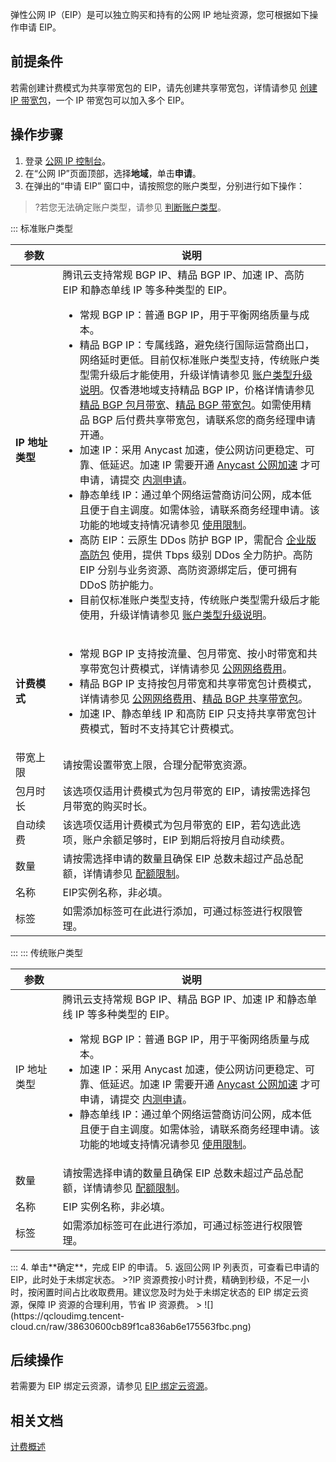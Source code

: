 弹性公网 IP（EIP）是可以独立购买和持有的公网 IP 地址资源，您可根据如下操作申请 EIP。

## 前提条件
若需创建计费模式为共享带宽包的 EIP，请先创建共享带宽包，详情请参见 [创建 IP 带宽包](https://cloud.tencent.com/document/product/684/39942)，一个 IP 带宽包可以加入多个 EIP。


## 操作步骤
1. 登录 [公网 IP 控制台](https://console.cloud.tencent.com/cvm/eip)。
2. 在“公网 IP”页面顶部，选择**地域**，单击**申请**。
3. 在弹出的“申请 EIP” 窗口中，请按照您的账户类型，分别进行如下操作：
>?若您无法确定账户类型，请参见 [判断账户类型](https://cloud.tencent.com/document/product/1199/49090#judge)。
<dx-tabs>
::: 标准账户类型
<table>
<thead>
<tr>
<th width="15%">参数</th>
<th width="85%">说明</th>
</tr>
</thead>
<tbody>
<tr>
<td><span style="font-weight:bold">IP 地址类型</span></td>
<td>腾讯云支持常规 BGP IP、精品 BGP IP、加速 IP、高防 EIP 和静态单线 IP 等多种类型的 EIP。
<ul>
<li>常规 BGP IP：普通 BGP IP，用于平衡网络质量与成本。</li>
<li>精品 BGP IP：专属线路，避免绕行国际运营商出口，网络延时更低。目前仅标准账户类型支持，传统账户类型需升级后才能使用，升级详情请参见 <a href="https://cloud.tencent.com/document/product/1199/49090">账户类型升级说明</a>。仅香港地域支持精品 BGP IP，价格详情请参见 <a href="https://cloud.tencent.com/document/product/1199/51693#.3Ca-id.3D.22monthly.22.3E.E5.8C.85.E6.9C.88.E5.B8.A6.E5.AE.BD.3C.2Fa.3E">精品 BGP 包月带宽</a>、<a href="https://cloud.tencent.com/document/product/684/15255#.3Ca-id.3D.22cn2.22.3E.E7.B2.BE.E5.93.81-bgp-.E5.B8.A6.E5.AE.BD.E5.8C.85.3C.2Fa.3E">精品 BGP 带宽包</a>。如需使用精品 BGP 后付费共享带宽包，请联系您的商务经理申请开通。</li>
<li>加速 IP：采用 Anycast 加速，使公网访问更稳定、可靠、低延迟。加速 IP 需要开通 <a href="https://cloud.tencent.com/document/product/644">Anycast 公网加速</a> 才可申请，请提交  <a href="https://cloud.tencent.com/apply/p/47mdddtoc56">内测申请</a>。</li>
<li>静态单线 IP：通过单个网络运营商访问公网，成本低且便于自主调度。如需体验，请联系商务经理申请。该功能的地域支持情况请参见 <a href="https://cloud.tencent.com/document/product/1199/41648#.E4.BD.BF.E7.94.A8.E8.A7.84.E5.88.99">使用限制</a>。</li>
<li>
高防 EIP：云原生 DDos 防护 BGP IP，需配合 <a href="https://cloud.tencent.com/document/product/1021/87036">企业版高防包<a > 使用，提供 Tbps 级别 DDos 全力防护。高防 EIP 分别与业务资源、高防资源绑定后，便可拥有 DDoS 防护能力。
</li>
<li>
目前仅标准账户类型支持，传统账户类型需升级后才能使用，升级详情请参见 <a href="https://cloud.tencent.com/document/product/1199/49090">账户类型升级说明</a>。
</li>
</ul>
</td>
</tr>
<tr>
<td><span style="font-weight:bold">计费模式</span></td>
<td>
<ul>
<li>常规 BGP IP 支持按流量、包月带宽、按小时带宽和共享带宽包计费模式，详情请参见 <a href="https://cloud.tencent.com/document/product/1199/51693">公网网络费用</a>。
</li>
<li>精品 BGP IP 支持按包月带宽和共享带宽包计费模式，详情请参见 <a href="https://cloud.tencent.com/document/product/1199/51693#JPBGP">公网网络费用</a>、<a href="https://cloud.tencent.com/document/product/684/15255#cn2">精品 BGP 共享带宽包</a>。
</li>
<li>加速 IP、静态单线 IP 和高防 EIP 只支持共享带宽包计费模式，暂时不支持其它计费模式。
</li>
</ul>
</td>
</tr>
<tr>
<td>带宽上限</td>
<td>请按需设置带宽上限，合理分配带宽资源。</td>
</tr>
<tr>
<td>包月时长</td>
<td>该选项仅适用计费模式为包月带宽的 EIP，请按需选择包月带宽的购买时长。</td>
</tr>
<tr>
<td>自动续费</td>
<td>该选项仅适用计费模式为包月带宽的 EIP，若勾选此选项，账户余额足够时，EIP 到期后将按月自动续费。</td>
</tr>
<tr>
<td>数量</td>
<td>请按需选择申请的数量且确保 EIP 总数未超过产品总配额，详情请参见 <a href="https://cloud.tencent.com/document/product/1199/41648?!#.E9.85.8D.E9.A2.9D.E9.99.90.E5.88.B6">配额限制</a>。</td>
</tr>
<tr>
<td><span>名称</span></td>
<td>EIP实例名称，非必填。</td>
</tr>
<tr>
<td>标签</td>
<td>如需添加标签可在此进行添加，可通过标签进行权限管理。</td>
</tr>
</tbody></table>
:::
::: 传统账户类型
<table>
<thead>
<tr>
<th width="15%">参数</th>
<th width="85%">说明</th>
</tr>
</thead>
<tbody>
<tr>
<td>IP 地址类型</td>
<td>腾讯云支持常规 BGP IP、精品 BGP IP、加速 IP 和静态单线 IP 等多种类型的 EIP。
<ul>
<li>常规 BGP IP：普通 BGP IP，用于平衡网络质量与成本。</li>
<li>加速 IP：采用 Anycast 加速，使公网访问更稳定、可靠、低延迟。加速 IP 需要开通 <a href="https://cloud.tencent.com/document/product/644">Anycast 公网加速</a> 才可申请，请提交  <a href="https://cloud.tencent.com/apply/p/47mdddtoc56">内测申请</a>。</li>
<li>静态单线 IP：通过单个网络运营商访问公网，成本低且便于自主调度。如需体验，请联系商务经理申请。该功能的地域支持情况请参见 <a href="https://cloud.tencent.com/document/product/1199/41648#.E4.BD.BF.E7.94.A8.E8.A7.84.E5.88.99">使用限制</a>。</li>
</ul>
</td>
</tr>
<tr>
<td>数量</td>
<td>请按需选择申请的数量且确保 EIP 总数未超过产品总配额，详情请参见 <a href="https://cloud.tencent.com/document/product/1199/41648?!#.E9.85.8D.E9.A2.9D.E9.99.90.E5.88.B6">配额限制</a>。</td>
</tr>
<tr>
<td><span>名称</span></td>
<td>EIP 实例名称，非必填。</td>
</tr>
<tr>
<td>标签</td>
<td>如需添加标签可在此进行添加，可通过标签进行权限管理。</td>
</tr>
</tbody></table>
:::
</dx-tabs>
4. 单击**确定**，完成 EIP 的申请。
5. 返回公网 IP 列表页，可查看已申请的 EIP，此时处于未绑定状态。
>?IP 资源费按小时计费，精确到秒级，不足一小时，按闲置时间占比收取费用。建议您及时为处于未绑定状态的 EIP 绑定云资源，保障 IP 资源的合理利用，节省 IP 资源费。
>
![](https://qcloudimg.tencent-cloud.cn/raw/38630600cb89f1ca836ab6e175563fbc.png)

## 后续操作
若需要为 EIP 绑定云资源，请参见 [EIP 绑定云资源](https://cloud.tencent.com/document/product/1199/41702)。

## 相关文档
[计费概述](https://cloud.tencent.com/document/product/1199/41692)
